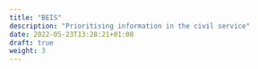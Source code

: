 ```yaml
---
title: "BEIS"
description: "Prioritising information in the civil service"
date: 2022-05-23T13:28:21+01:00
draft: true
weight: 3
---
```


